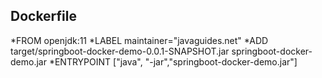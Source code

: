 ## Dockerfile
*FROM openjdk:11
*LABEL maintainer="javaguides.net"
*ADD target/springboot-docker-demo-0.0.1-SNAPSHOT.jar springboot-docker-demo.jar
*ENTRYPOINT ["java", "-jar","springboot-docker-demo.jar"]

